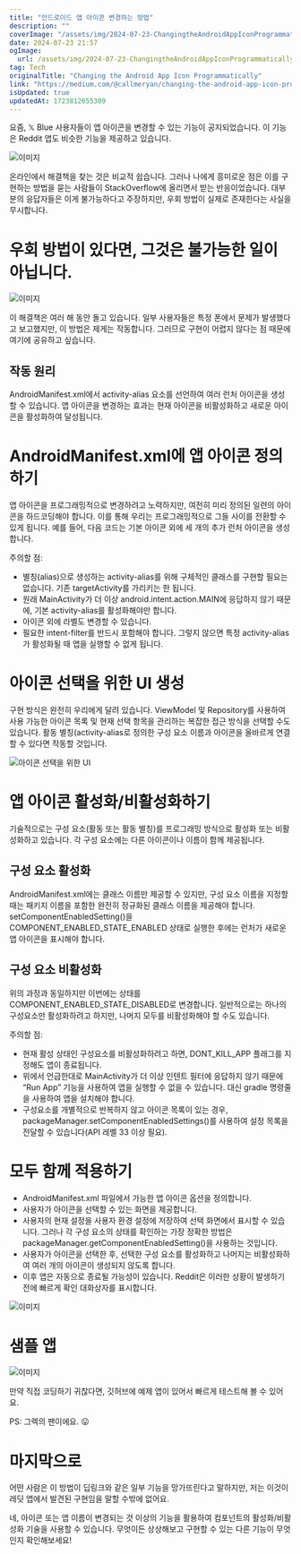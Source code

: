 ```yaml
---
title: "안드로이드 앱 아이콘 변경하는 방법"
description: ""
coverImage: "/assets/img/2024-07-23-ChangingtheAndroidAppIconProgrammatically_0.png"
date: 2024-07-23 21:57
ogImage: 
  url: /assets/img/2024-07-23-ChangingtheAndroidAppIconProgrammatically_0.png
tag: Tech
originalTitle: "Changing the Android App Icon Programmatically"
link: "https://medium.com/@callmeryan/changing-the-android-app-icon-programmatically-c913550330d"
isUpdated: true
updatedAt: 1723812655309
---
```




요즘, 𝕏 Blue 사용자들이 앱 아이콘을 변경할 수 있는 기능이 공지되었습니다. 이 기능은 Reddit 앱도 비슷한 기능을 제공하고 있습니다.

![이미지](/assets/img/2024-07-23-ChangingtheAndroidAppIconProgrammatically_0.png)

온라인에서 해결책을 찾는 것은 비교적 쉽습니다. 그러나 나에게 흥미로운 점은 이를 구현하는 방법을 묻는 사람들이 StackOverflow에 올리면서 받는 반응이었습니다. 대부분의 응답자들은 이게 불가능하다고 주장하지만, 우회 방법이 실제로 존재한다는 사실을 무시합니다.

# 우회 방법이 있다면, 그것은 불가능한 일이 아닙니다.

<div class="content-ad"></div>

![이미지](/assets/img/2024-07-23-ChangingtheAndroidAppIconProgrammatically_1.png)

이 해결책은 여러 해 동안 돌고 있습니다. 일부 사용자들은 특정 폰에서 문제가 발생했다고 보고했지만, 이 방법은 제게는 작동합니다. 그러므로 구현이 어렵지 않다는 점 때문에 여기에 공유하고 싶습니다.

## 작동 원리

AndroidManifest.xml에서 activity-alias 요소를 선언하여 여러 런처 아이콘을 생성할 수 있습니다. 앱 아이콘을 변경하는 효과는 현재 아이콘을 비활성화하고 새로운 아이콘을 활성화하여 달성됩니다.

<div class="content-ad"></div>

# AndroidManifest.xml에 앱 아이콘 정의하기

앱 아이콘을 프로그래밍적으로 변경하려고 노력하지만, 여전히 미리 정의된 일련의 아이콘을 하드코딩해야 합니다. 이를 통해 우리는 프로그래밍적으로 그들 사이를 전환할 수 있게 됩니다. 예를 들어, 다음 코드는 기본 아이콘 외에 세 개의 추가 런처 아이콘을 생성합니다.

주의할 점:

- 별칭(alias)으로 생성하는 activity-alias를 위해 구체적인 클래스를 구현할 필요는 없습니다. 기존 targetActivity를 가리키는 한 됩니다.
- 원래 MainActivity가 더 이상 android.intent.action.MAIN에 응답하지 않기 때문에, 기본 activity-alias를 활성화해야만 합니다.
- 아이콘 외에 라벨도 변경할 수 있습니다.
- 필요한 intent-filter를 반드시 포함해야 합니다. 그렇지 않으면 특정 activity-alias가 활성화될 때 앱을 실행할 수 없게 됩니다.

<div class="content-ad"></div>

# 아이콘 선택을 위한 UI 생성

구현 방식은 완전히 우리에게 달려 있습니다. ViewModel 및 Repository를 사용하여 사용 가능한 아이콘 목록 및 현재 선택 항목을 관리하는 복잡한 접근 방식을 선택할 수도 있습니다. 활동 별칭(activity-alias로 정의한 구성 요소 이름과 아이콘을 올바르게 연결할 수 있다면 작동할 것입니다.

![아이콘 선택을 위한 UI](/assets/img/2024-07-23-ChangingtheAndroidAppIconProgrammatically_2.png)

# 앱 아이콘 활성화/비활성화하기

<div class="content-ad"></div>

기술적으로는 구성 요소(활동 또는 활동 별칭)를 프로그래밍 방식으로 활성화 또는 비활성화하고 있습니다. 각 구성 요소에는 다른 아이콘이나 이름이 함께 제공됩니다.

## 구성 요소 활성화

AndroidManifest.xml에는 클래스 이름만 제공할 수 있지만, 구성 요소 이름을 지정할 때는 패키지 이름을 포함한 완전히 정규화된 클래스 이름을 제공해야 합니다. setComponentEnabledSetting()을 COMPONENT_ENABLED_STATE_ENABLED 상태로 실행한 후에는 런처가 새로운 앱 아이콘을 표시해야 합니다.

## 구성 요소 비활성화

<div class="content-ad"></div>

위의 과정과 동일하지만 이번에는 상태를 COMPONENT_ENABLED_STATE_DISABLED로 변경합니다. 일반적으로는 하나의 구성요소만 활성화하려고 하지만, 나머지 모두를 비활성화해야 할 수도 있습니다.

주의할 점:

- 현재 활성 상태인 구성요소를 비활성화하려고 하면, DONT_KILL_APP 플래그를 지정해도 앱이 종료됩니다.
- 위에서 언급한대로 MainActivity가 더 이상 인텐트 필터에 응답하지 않기 때문에 “Run App” 기능을 사용하여 앱을 실행할 수 없을 수 있습니다. 대신 gradle 명령줄을 사용하여 앱을 설치해야 합니다.
- 구성요소를 개별적으로 반복하지 않고 아이콘 목록이 있는 경우, packageManager.setComponentEnabledSettings()를 사용하여 설정 목록을 전달할 수 있습니다(API 레벨 33 이상 필요).

# 모두 함께 적용하기

<div class="content-ad"></div>

- AndroidManifest.xml 파일에서 가능한 앱 아이콘 옵션을 정의합니다.
- 사용자가 아이콘을 선택할 수 있는 화면을 제공합니다.
- 사용자의 현재 설정을 사용자 환경 설정에 저장하여 선택 화면에서 표시할 수 있습니다. 그러나 각 구성 요소의 상태를 확인하는 가장 정확한 방법은 packageManager.getComponentEnabledSetting()을 사용하는 것입니다.
- 사용자가 아이콘을 선택한 후, 선택한 구성 요소를 활성화하고 나머지는 비활성화하여 여러 개의 아이콘이 생성되지 않도록 합니다.
- 이후 앱은 자동으로 종료될 가능성이 있습니다. Reddit은 이러한 상황이 발생하기 전에 빠르게 확인 대화상자를 표시합니다.

![이미지](/assets/img/2024-07-23-ChangingtheAndroidAppIconProgrammatically_3.png)

# 샘플 앱

![이미지](/assets/img/2024-07-23-ChangingtheAndroidAppIconProgrammatically_4.png)

<div class="content-ad"></div>

만약 직접 코딩하기 귀찮다면, 깃허브에 예제 앱이 있어서 빠르게 테스트해 볼 수 있어요.

PS: 그렉의 팬이에요. 😛

# 마지막으로

어떤 사람은 이 방법이 딥링크와 같은 일부 기능을 망가뜨린다고 말하지만, 저는 이것이 레딧 앱에서 발견된 구현임을 말할 수밖에 없어요.

<div class="content-ad"></div>

네, 아이콘 또는 앱 이름이 변경되는 것 이상의 기능을 활용하여 컴포넌트의 활성화/비활성화 기술을 사용할 수 있습니다. 무엇이든 상상해보고 구현할 수 있는 다른 기능이 무엇인지 확인해보세요!